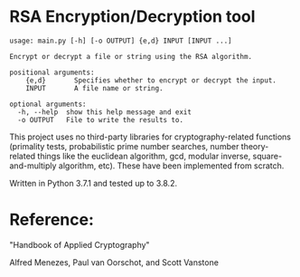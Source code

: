 # RSA Encryption/Decryption tool

    usage: main.py [-h] [-o OUTPUT] {e,d} INPUT [INPUT ...]

    Encrypt or decrypt a file or string using the RSA algorithm.

    positional arguments:
        {e,d}       Specifies whether to encrypt or decrypt the input.
        INPUT       A file name or string.

    optional arguments:
      -h, --help  show this help message and exit
      -o OUTPUT   File to write the results to.


This project uses no third-party libraries for cryptography-related functions (primality tests,
probabilistic prime number searches, number theory-related things like the euclidean algorithm,
gcd, modular inverse, square-and-multiply algorithm, etc). These have been implemented from scratch.

Written in Python 3.7.1 and tested up to 3.8.2.

# Reference: 
"Handbook of Applied Cryptography"

Alfred Menezes, Paul van Oorschot, and Scott Vanstone
